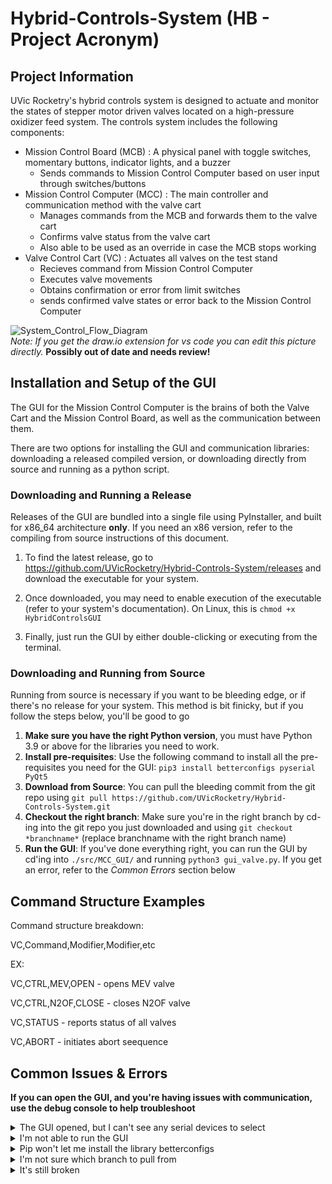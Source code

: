 # Hybrid-Controls-System (HB - Project Acronym)

## Project Information

UVic Rocketry's hybrid controls system is designed to actuate and monitor the states of stepper motor driven valves located on a high-pressure oxidizer feed system. The controls system includes the following components:
- Mission Control Board (MCB) : A physical panel with toggle switches, momentary buttons, indicator lights, and a buzzer
  - Sends commands to Mission Control Computer based on user input through switches/buttons
- Mission Control Computer (MCC) : The main controller and communication method with the valve cart
  - Manages commands from the MCB and forwards them to the valve cart 
  - Confirms valve status from the valve cart
  - Also able to be used as an override in case the MCB stops working
- Valve Control Cart (VC) : Actuates all valves on the test stand
  - Recieves command from Mission Control Computer
  - Executes valve movements
  - Obtains confirmation or error from limit switches
  - sends confirmed valve states or error back to the Mission Control Computer

![System_Control_Flow_Diagram](./images/high_level_data_flow.drawio.png)  
_Note: If you get the draw.io extension for vs code you can edit this picture directly._
**Possibly out of date and needs review!**


## Installation and Setup of the GUI
The GUI for the Mission Control Computer is the brains of both the Valve Cart and the Mission Control Board, as well as the communication between them. 

There are two options for installing the GUI and communication libraries: downloading a released compiled version, or downloading directly from source and running as a python script.

### Downloading and Running a Release
Releases of the GUI are bundled into a single file using PyInstaller, and built for x86_64 architecture **only**. If you need an x86 version, refer to the compiling from source instructions of this document.

1. To find the latest release, go to <https://github.com/UVicRocketry/Hybrid-Controls-System/releases> and download the executable for your system.

2. Once downloaded, you may need to enable execution of the executable (refer to your system's documentation). On Linux, this is `chmod +x HybridControlsGUI`

3. Finally, just run the GUI by either double-clicking or executing from the terminal.

### Downloading and Running from Source
Running from source is necessary if you want to be bleeding edge, or if there's no release for your system. This method is bit finicky, but if you follow the steps below, you'll be good to go

1. **Make sure you have the right Python version**, you must have Python 3.9 or above for the libraries you need to work.
2. **Install pre-requisites**: Use the following command to install all the pre-requisites you need for the GUI: `pip3 install betterconfigs pyserial PyQt5`
3. **Download from Source**: You can pull the bleeding commit from the git repo using `git pull https://github.com/UVicRocketry/Hybrid-Controls-System.git`
4. **Checkout the right branch**: Make sure you're in the right branch by cd-ing into the git repo you just downloaded and using `git checkout *branchname*` (replace branchname with the right branch name)
5. **Run the GUI**: If you've done everything right, you can run the GUI by cd'ing into `./src/MCC_GUI/` and running `python3 gui_valve.py`. If you get an error, refer to the *Common Errors* section below

## Command Structure Examples
Command structure breakdown:

VC,Command,Modifier,Modifier,etc

EX:

VC,CTRL,MEV,OPEN - opens MEV valve

VC,CTRL,N2OF,CLOSE - closes N2OF valve

VC,STATUS - reports status of all valves

VC,ABORT - initiates abort seequence


## Common Issues & Errors
**If you can open the GUI, and you're having issues with communication, use the debug console to help troubleshoot**
<details><summary>The GUI opened, but I can't see any serial devices to select</summary>
1. Is the device plugged in and receiving power? (It's okay I do it all the time too). Also, try hitting the refresh button.<br>
2. If you're getting power to the device, check the OS's device manager and see if it's showing up. If it is, you might have a permissions error with the applications. Linux especially has this issue (Your user might need to be added to the dialout group).<br>
</details>

<details><summary>I'm not able to run the GUI</summary>
Try running in your terminal and seeing if it gives you any errors. Otherwise, your window manager might not be able to run Qt applications (looking at you GTK+!)
</details>

<details><summary>Pip won't let me install the library betterconfigs</summary>
I've seen this error before, but not really sure why it happens even though the Python version is correct. You can go to PyPi and install manually if it's giving you trouble.
</details>

<details><summary>I'm not sure which branch to pull from</summary>
Ask the maintainers! If you've got access to the Discord, just message @Propulsion and someone should be able to help you out. If nobody knows, probably the latest push is the best.
</details>

<details><summary>It's still broken</summary>
If nobody in propulsion can help, contact <a href="mailto:iainrosen@uvic.ca">iainrosen@uvic.ca</a> and he should be able to help you out!
</details>
